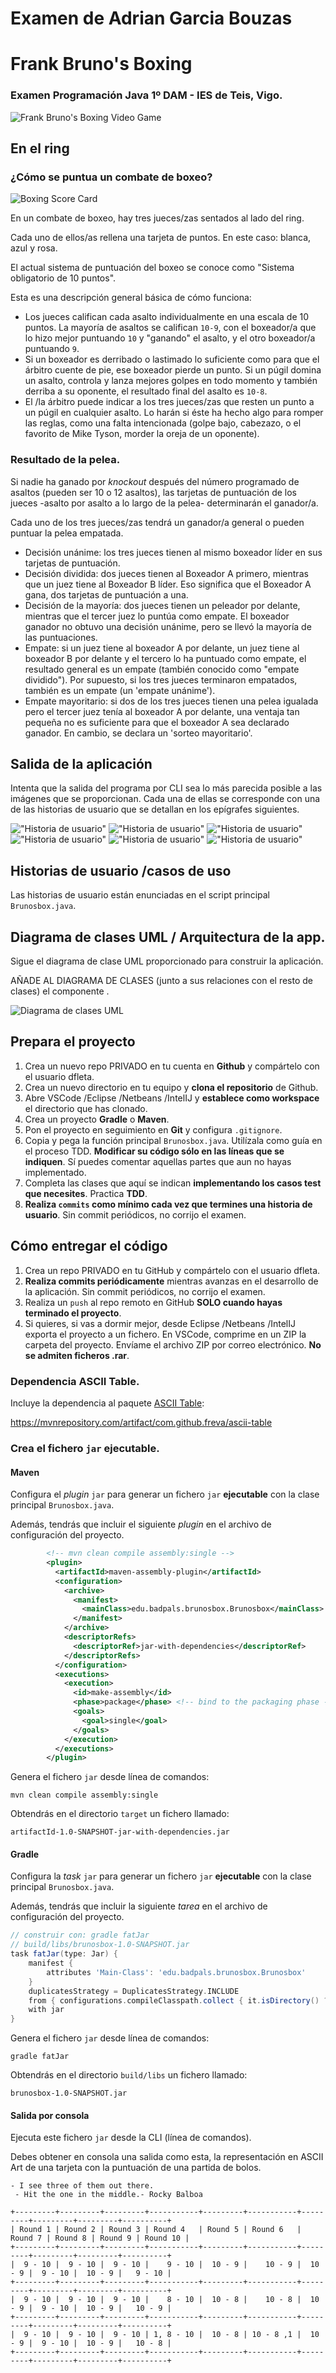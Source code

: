 # Examen de Adrian Garcia Bouzas

Frank Bruno's Boxing
====================

### Examen Programación Java 1º DAM - IES de Teis, Vigo.

![Frank Bruno's Boxing Video Game](./doc/FrankBrunosBoxing.jpg)

## En el ring

### ¿Cómo se puntua un combate de boxeo?

![Boxing Score Card](./doc/canelo-golovkin-tarjetas-1.jpg)

En un combate de boxeo, hay tres jueces/zas sentados al lado del ring.

Cada uno de ellos/as rellena una tarjeta de puntos. En este caso: blanca, azul y rosa.

El actual sistema de puntuación del boxeo se conoce como "Sistema obligatorio de 10 puntos".

Esta es una descripción general básica de cómo funciona:

- Los jueces califican cada asalto individualmente en una escala de 10 puntos. La mayoría de asaltos se califican `10-9`, con el boxeador/a que lo hizo mejor puntuando `10` y "ganando" el asalto, y el otro boxeador/a puntuando `9`.
- Si un boxeador es derribado o lastimado lo suficiente como para que el árbitro cuente de pie, ese boxeador pierde un punto. Si un púgil domina un asalto, controla y lanza mejores golpes en todo momento y también derriba a su oponente, el resultado final del asalto es `10-8`.
- El /la árbitro puede indicar a los tres jueces/zas que resten un punto a un púgil en cualquier asalto. Lo harán si éste ha hecho algo para romper las reglas, como una falta intencionada (golpe bajo, cabezazo, o el favorito de Mike Tyson, morder la oreja de un oponente).

### Resultado de la pelea.

Si nadie ha ganado por _knockout_ después del número programado de asaltos (pueden ser 10 o 12 asaltos), las tarjetas de puntuación de los jueces -asalto por asalto a lo largo de la pelea- determinarán el ganador/a.

Cada uno de los tres jueces/zas tendrá un ganador/a general o pueden puntuar la pelea empatada.

- Decisión unánime: los tres jueces tienen al mismo boxeador líder en sus tarjetas de puntuación.
- Decisión dividida: dos jueces tienen al Boxeador A primero, mientras que un juez tiene al Boxeador B líder. Eso significa que el Boxeador A gana, dos tarjetas de puntuación a una.
- Decisión de la mayoría: dos jueces tienen un peleador por delante, mientras que el tercer juez lo puntúa como empate. El boxeador ganador no obtuvo una decisión unánime, pero se llevó la mayoría de las puntuaciones.
- Empate: si un juez tiene al boxeador A por delante, un juez tiene al boxeador B por delante y el tercero lo ha puntuado como empate, el resultado general es un empate (también conocido como "empate dividido"). Por supuesto, si los tres jueces terminaron empatados, también es un empate (un 'empate unánime').
- Empate mayoritario: si dos de los tres jueces tienen una pelea igualada pero el tercer juez tenía al boxeador A por delante, una ventaja tan pequeña no es suficiente para que el boxeador A sea declarado ganador. En cambio, se declara un 'sorteo mayoritario'.

## Salida de la aplicación

Intenta que la salida del programa por CLI sea lo más parecida posible a las imágenes que se proporcionan. Cada una de ellas se corresponde con una de las historias de usuario que se detallan en los epígrafes siguientes.

!["Historia de usuario"](./doc/Captura%20de%20pantalla%202024-03-11%20a%20las%2013.18.44.png "output ASCII CLI")
!["Historia de usuario"](./doc/Captura%20de%20pantalla%202024-03-11%20a%20las%2013.02.38.png "output ASCII CLI")
!["Historia de usuario"](./doc/Captura%20de%20pantalla%202024-03-11%20a%20las%2013.06.44.png "output ASCII CLI")
!["Historia de usuario"](./doc/Captura%20de%20pantalla%202024-03-11%20a%20las%2013.07.51.png "output ASCII CLI")
!["Historia de usuario"](./doc/Captura%20de%20pantalla%202024-03-11%20a%20las%2013.09.11.png "output ASCII CLI")
!["Historia de usuario"](./doc/Captura%20de%20pantalla%202024-03-11%20a%20las%2013.10.55.png "output ASCII CLI")

## Historias de usuario /casos de uso

Las historias de usuario están enunciadas en el script principal `Brunosbox.java`.

## Diagrama de clases UML / Arquitectura de la app.

Sigue el diagrama de clase UML proporcionado para construir la aplicación.

AÑADE AL DIAGRAMA DE CLASES (junto a sus relaciones con el resto de clases) el componente .

![Diagrama de clases UML](./doc/diagrama_clases_UML_alumnado.png)

## Prepara el proyecto

1.  Crea un nuevo repo PRIVADO en tu cuenta en **Github** y compártelo con el usuario dfleta.
2.  Crea un nuevo directorio en tu equipo y **clona el repositorio** de Github.
3.  Abre VSCode /Eclipse /Netbeans /IntelIJ y **establece como workspace** el directorio que has clonado.
4.  Crea un proyecto **Gradle** o **Maven**.
5.  Pon el proyecto en seguimiento en **Git** y configura `.gitignore`.
6.  Copia y pega la función principal `Brunosbox.java`. Utilízala como guía en el proceso TDD. **Modificar su código sólo en las líneas que se indiquen**. Sí puedes comentar aquellas partes que aun no hayas implementado.
7.  Completa las clases que aquí se indican **implementando los casos test que necesites**. Practica **TDD**.
8.  **Realiza `commits` como mínimo cada vez que termines una historia de usuario**. Sin commit periódicos, no corrijo el examen.

## Cómo entregar el código

1.  Crea un repo PRIVADO en tu GitHub y compártelo con el usuario dfleta.
2.  **Realiza commits periódicamente** mientras avanzas en el desarrollo de la aplicación. Sin commit periódicos, no corrijo el examen.
3.  Realiza un `push` al repo remoto en GitHub **SOLO cuando hayas terminado el proyecto**.
4.  Si quieres, si vas a dormir mejor, desde Eclipse /Netbeans /IntelIJ exporta el proyecto a un fichero. En VSCode, comprime en un ZIP la carpeta del proyecto. Envíame el archivo ZIP por correo electrónico. **No se admiten ficheros .rar**.

### Dependencia ASCII Table.

Incluye la dependencia al paquete [ASCII Table](https://mvnrepository.com/artifact/com.github.freva/ascii-table):

https://mvnrepository.com/artifact/com.github.freva/ascii-table

### Crea el fichero `jar` ejecutable.

#### Maven

Configura el _plugin_ `jar` para generar un fichero `jar` **ejecutable** con la clase principal `Brunosbox.java`.

Además, tendrás que incluir el siguiente _plugin_ en el archivo de configuración del proyecto.

```xml
        <!-- mvn clean compile assembly:single -->
        <plugin>
          <artifactId>maven-assembly-plugin</artifactId>
          <configuration>
            <archive>
              <manifest>
                <mainClass>edu.badpals.brunosbox.Brunosbox</mainClass>
              </manifest>
            </archive>
            <descriptorRefs>
              <descriptorRef>jar-with-dependencies</descriptorRef>
            </descriptorRefs>
          </configuration>
          <executions>
            <execution>
              <id>make-assembly</id>
              <phase>package</phase> <!-- bind to the packaging phase -->
              <goals>
                <goal>single</goal>
              </goals>
            </execution>
          </executions>
        </plugin>
```

Genera el fichero `jar` desde línea de comandos:

`mvn clean compile assembly:single`

Obtendrás en el directorio `target` un fichero llamado:

`artifactId-1.0-SNAPSHOT-jar-with-dependencies.jar`

#### Gradle

Configura la _task_ `jar` para generar un fichero `jar` **ejecutable** con la clase principal `Brunosbox.java`.

Además, tendrás que incluir la siguiente _tarea_ en el archivo de configuración del proyecto.

```groovy
// construir con: gradle fatJar
// build/libs/brunosbox-1.0-SNAPSHOT.jar
task fatJar(type: Jar) {
    manifest {
        attributes 'Main-Class': 'edu.badpals.brunosbox.Brunosbox'
    }
    duplicatesStrategy = DuplicatesStrategy.INCLUDE
    from { configurations.compileClasspath.collect { it.isDirectory() ? it : zipTree(it) } }
    with jar
}
```

Genera el fichero `jar` desde línea de comandos:

`gradle fatJar`

Obtendrás en el directorio `build/libs` un fichero llamado:

`brunosbox-1.0-SNAPSHOT.jar
`

#### Salida por consola

Ejecuta este fichero `jar` desde la CLI (línea de comandos).

Debes obtener en consola una salida como esta, la representación en ASCII Art de una tarjeta con la puntuación de una partida de bolos.

```
- I see three of them out there.
 - Hit the one in the middle.- Rocky Balboa

+---------+---------+---------+-----------+---------+-----------+---------+---------+---------+----------+
| Round 1 | Round 2 | Round 3 | Round 4   | Round 5 | Round 6   | Round 7 | Round 8 | Round 9 | Round 10 |
+---------+---------+---------+-----------+---------+-----------+---------+---------+---------+----------+
|  9 - 10 |  9 - 10 |  9 - 10 |    9 - 10 |  10 - 9 |    10 - 9 |  10 - 9 |  9 - 10 |  10 - 9 |   9 - 10 |
+---------+---------+---------+-----------+---------+-----------+---------+---------+---------+----------+
|  9 - 10 |  9 - 10 |  9 - 10 |    8 - 10 |  10 - 8 |    10 - 8 |  10 - 9 |  9 - 10 |  10 - 9 |   10 - 9 |
+---------+---------+---------+-----------+---------+-----------+---------+---------+---------+----------+
|  9 - 10 |  9 - 10 |  9 - 10 | 1, 8 - 10 |  10 - 8 | 10 - 8 ,1 |  10 - 9 |  9 - 10 |  10 - 9 |   10 - 8 |
+---------+---------+---------+-----------+---------+-----------+---------+---------+---------+----------+
```
